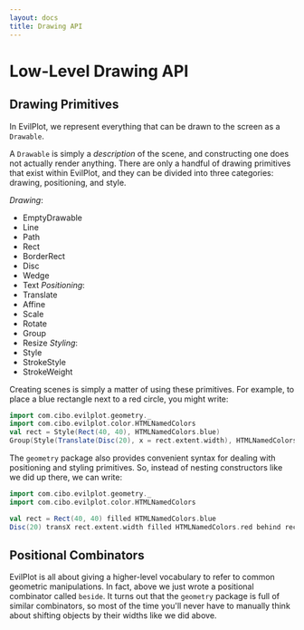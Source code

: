 ```yaml
---
layout: docs
title: Drawing API
---
```

# Low-Level Drawing API

## Drawing Primitives

In EvilPlot, we represent everything that can be drawn to the screen as a `Drawable`.

A `Drawable` is simply a _description_ of the scene, and constructing one does not actually render anything. There are only a handful of drawing primitives that exist within EvilPlot, and they can be divided into three categories: drawing, positioning, and style.

_Drawing_:
* EmptyDrawable
* Line
* Path
* Rect
* BorderRect
* Disc
* Wedge
* Text
_Positioning_:
* Translate
* Affine
* Scale
* Rotate
* Group
* Resize
_Styling_:
* Style
* StrokeStyle
* StrokeWeight


Creating scenes is simply a matter of using these primitives. For example, to place a blue rectangle next to a red circle, you might write:
```scala
import com.cibo.evilplot.geometry._
import com.cibo.evilplot.color.HTMLNamedColors
val rect = Style(Rect(40, 40), HTMLNamedColors.blue)
Group(Style(Translate(Disc(20), x = rect.extent.width), HTMLNamedColors.red), rect)
```

The `geometry` package also provides convenient syntax for dealing with positioning and styling primitives. So, instead of nesting constructors like we did up there, we can write:

```scala
import com.cibo.evilplot.geometry._
import com.cibo.evilplot.color.HTMLNamedColors

val rect = Rect(40, 40) filled HTMLNamedColors.blue
Disc(20) transX rect.extent.width filled HTMLNamedColors.red behind rect
```

## Positional Combinators

EvilPlot is all about giving a higher-level vocabulary to refer to common geometric manipulations. In fact, above we just wrote a positional combinator called `beside`. It turns out that the `geometry` package is full of similar combinators, so most of the time you'll never have to manually think about shifting objects by their widths like we did above.







